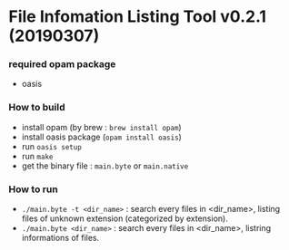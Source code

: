 # File Infomation Listing Tool v0.2.1 (20190307)

### required opam package

 - oasis
 
### How to build

 - install opam (by brew : `brew install opam`)
 - install oasis package (`opam install oasis`)
 - run `oasis setup`
 - run `make`
 - get the binary file : `main.byte` or `main.native`
 
### How to run

 - `./main.byte -t <dir_name>` : search every files in <dir_name>, listing files of unknown extension (categorized by extension).
 - `./main.byte <dir_name>` : search every files in <dir_name>, listring informations of files.
